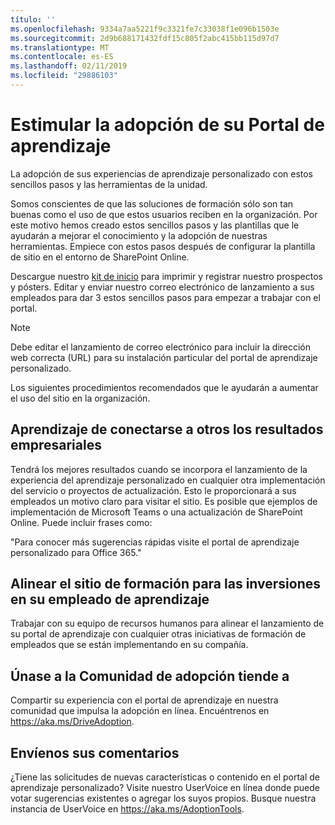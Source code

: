 ```yaml
---
título: ''
ms.openlocfilehash: 9334a7aa5221f9c3321fe7c33038f1e096b1503e
ms.sourcegitcommit: 2d9b688171432fdf15c805f2abc415bb115d97d7
ms.translationtype: MT
ms.contentlocale: es-ES
ms.lasthandoff: 02/11/2019
ms.locfileid: "29886103"
---
```

# <a name="drive-adoption-of-your-learning-portal"></a>Estimular la adopción de su Portal de aprendizaje

La adopción de sus experiencias de aprendizaje personalizado con estos sencillos pasos y las herramientas de la unidad. 

Somos conscientes de que las soluciones de formación sólo son tan buenas como el uso de que estos usuarios reciben en la organización.  Por este motivo hemos creado estos sencillos pasos y las plantillas que le ayudarán a mejorar el conocimiento y la adopción de nuestras herramientas. Empiece con estos pasos después de configurar la plantilla de sitio en el entorno de SharePoint Online.

Descargue nuestro [kit de inicio](/embeds/custom_learning_launch_kit.zip) para imprimir y registrar nuestro prospectos y pósters.  Editar y enviar nuestro correo electrónico de lanzamiento a sus empleados para dar 3 estos sencillos pasos para empezar a trabajar con el portal.  

> [!NOTE]
> Debe editar el lanzamiento de correo electrónico para incluir la dirección web correcta (URL) para su instalación particular del portal de aprendizaje personalizado.

Los siguientes procedimientos recomendados que le ayudarán a aumentar el uso del sitio en la organización.  

## <a name="connect-learning-to-other-business-outcomes"></a>Aprendizaje de conectarse a otros los resultados empresariales

Tendrá los mejores resultados cuando se incorpora el lanzamiento de la experiencia del aprendizaje personalizado en cualquier otra implementación del servicio o proyectos de actualización.  Esto le proporcionará a sus empleados un motivo claro para visitar el sitio.  Es posible que ejemplos de implementación de Microsoft Teams o una actualización de SharePoint Online.  Puede incluir frases como:

"Para conocer más sugerencias rápidas <Insert service name here> visite el portal de aprendizaje personalizado para Office 365." 

## <a name="align-the-training-site-to-investments-in-your-employee-learning"></a>Alinear el sitio de formación para las inversiones en su empleado de aprendizaje 

Trabajar con su equipo de recursos humanos para alinear el lanzamiento de su portal de aprendizaje con cualquier otras iniciativas de formación de empleados que se están implementando en su compañía. 

## <a name="join-the-driving-adoption-community"></a>Únase a la Comunidad de adopción tiende a

Compartir su experiencia con el portal de aprendizaje en nuestra comunidad que impulsa la adopción en línea.  Encuéntrenos en https://aka.ms/DriveAdoption.

## <a name="give-us-feedback"></a>Envíenos sus comentarios

¿Tiene las solicitudes de nuevas características o contenido en el portal de aprendizaje personalizado?  Visite nuestro UserVoice en línea donde puede votar sugerencias existentes o agregar los suyos propios.  Busque nuestra instancia de UserVoice en https://aka.ms/AdoptionTools.
